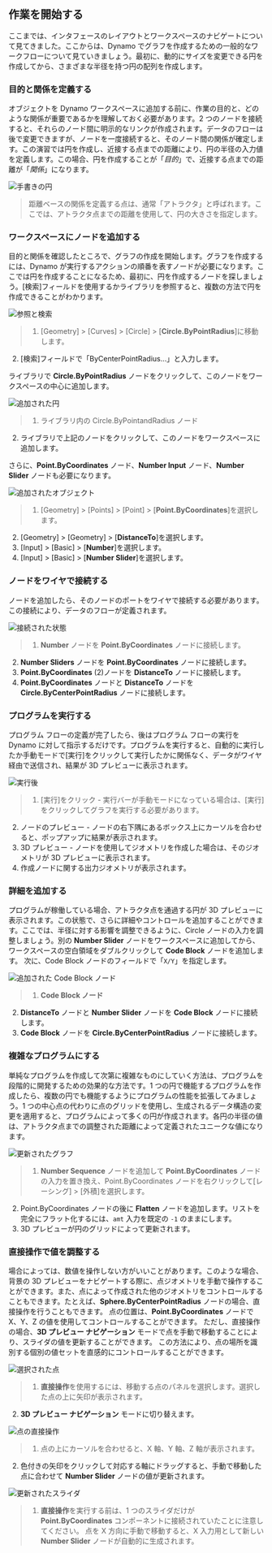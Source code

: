 

## 作業を開始する

ここまでは、インタフェースのレイアウトとワークスペースのナビゲートについて見てきました。ここからは、Dynamo でグラフを作成するための一般的なワークフローについて見ていきましょう。最初に、動的にサイズを変更できる円を作成してから、さまざまな半径を持つ円の配列を作成します。

### 目的と関係を定義する

オブジェクトを Dynamo ワークスペースに追加する前に、作業の目的と、どのような関係が重要であるかを理解しておく必要があります。2 つのノードを接続すると、それらのノード間に明示的なリンクが作成されます。データのフローは後で変更できますが、ノードを一度接続すると、そのノード間の関係が確定します。この演習では円を作成し、近接する点までの距離により、円の半径の入力値を定義します。この場合、円を作成することが「*目的*」で、近接する点までの距離が「*関係*」になります。

![手書きの円](images/2-4/00-Hand-Sketch-of-Circle.png)

> 距離ベースの関係を定義する点は、通常「アトラクタ」と呼ばれます。ここでは、アトラクタ点までの距離を使用して、円の大きさを指定します。

### ワークスペースにノードを追加する

目的と関係を確認したところで、グラフの作成を開始します。グラフを作成するには、Dynamo が実行するアクションの順番を表すノードが必要になります。ここでは円を作成することになるため、最初に、円を作成するノードを探しましょう。[検索]フィールドを使用するかライブラリを参照すると、複数の方法で円を作成できることがわかります。

![参照と検索](images/2-4/01-BrowseAndSearch.png)

> 1. [Geometry] > [Curves] > [Circle] > [**Circle.ByPointRadius**]に移動します。
2. [検索]フィールドで「ByCenterPointRadius...」と入力します。

ライブラリで **Circle.ByPointRadius** ノードをクリックして、このノードをワークスペースの中心に追加します。

![追加された円](images/2-4/02-CircleAdded.png)

> 1. ライブラリ内の Circle.ByPointandRadius ノード
2. ライブラリで上記のノードをクリックして、このノードをワークスペースに追加します。

さらに、**Point.ByCoordinates** ノード、**Number Input** ノード、**Number Slider** ノードも必要になります。

![追加されたオブジェクト](images/2-4/03-NodesAdded.png)

> 1. [Geometry] > [Points] > [Point] > [**Point.ByCoordinates**]を選択します。
2. [Geometry] > [Geometry] > [**DistanceTo**]を選択します。
3. [Input] > [Basic] > [**Number**]を選択します。
4. [Input] > [Basic] > [**Number Slider**]を選択します。

### ノードをワイヤで接続する

ノードを追加したら、そのノードのポートをワイヤで接続する必要があります。この接続により、データのフローが定義されます。

![接続された状態](images/2-4/04-NodesConnected.png)

> 1. **Number** ノードを **Point.ByCoordinates** ノードに接続します。
2. **Number Sliders** ノードを **Point.ByCoordinates** ノードに接続します。
3. **Point.ByCoordinates** (2)ノードを **DistanceTo** ノードに接続します。
4. **Point.ByCoordinates** ノードと **DistanceTo** ノードを **Circle.ByCenterPointRadius** ノードに接続します。

### プログラムを実行する

プログラム フローの定義が完了したら、後はプログラム フローの実行を Dynamo に対して指示するだけです。プログラムを実行すると、自動的に実行したか手動モードで[実行]をクリックして実行したかに関係なく、データがワイヤ経由で送信され、結果が 3D プレビューに表示されます。

![実行後](images/2-4/05-GraphExecuted.png)

> 1. [実行]をクリック - 実行バーが手動モードになっている場合は、[実行]をクリックしてグラフを実行する必要があります。
2. ノードのプレビュー - ノードの右下隅にあるボックス上にカーソルを合わせると、ポップアップに結果が表示されます。
3. 3D プレビュー - ノードを使用してジオメトリを作成した場合は、そのジオメトリが 3D プレビューに表示されます。
4. 作成ノードに関する出力ジオメトリが表示されます。

### 詳細を追加する

プログラムが稼働している場合、アトラクタ点を通過する円が 3D プレビューに表示されます。この状態で、さらに詳細やコントロールを追加することができます。ここでは、半径に対する影響を調整できるように、Circle ノードの入力を調整しましょう。別の **Number Slider** ノードをワークスペースに追加してから、ワークスペースの空白領域をダブルクリックして **Code Block** ノードを追加します。 次に、Code Block ノードのフィールドで「```X/Y```」を指定します。

![追加された Code Block ノード](images/2-4/06-CodeBlock.png)

> 1. **Code Block ノード**
2. **DistanceTo** ノードと **Number Slider** ノードを **Code Block** ノードに接続します。
3. **Code Block** ノードを **Circle.ByCenterPointRadius** ノードに接続します。

### 複雑なプログラムにする

単純なプログラムを作成して次第に複雑なものにしていく方法は、プログラムを段階的に開発するための効果的な方法です。1 つの円で機能するプログラムを作成したら、複数の円でも機能するようにプログラムの性能を拡張してみましょう。1 つの中心点の代わりに点のグリッドを使用し、生成されるデータ構造の変更を適用すると、プログラムによって多くの円が作成されます。各円の半径の値は、アトラクタ点までの調整された距離によって定義されたユニークな値になります。

![更新されたグラフ](images/2-4/07-AddingComplexity.png)

> 1. **Number Sequence** ノードを追加して **Point.ByCoordinates** ノードの入力を置き換え、Point.ByCoordinates ノードを右クリックして[レーシング] > [外積]を選択します。
2. Point.ByCoordinates ノードの後に **Flatten** ノードを追加します。リストを完全にフラット化するには、```amt``` 入力を既定の ```-1``` のままにします。
3. 3D プレビューが円のグリッドによって更新されます。

### 直接操作で値を調整する

場合によっては、数値を操作しない方がいいことがあります。このような場合、背景の 3D プレビューをナビゲートする際に、点ジオメトリを手動で操作することができます。また、点によって作成された他のジオメトリをコントロールすることもできます。たとえば、**Sphere.ByCenterPointRadius** ノードの場合、直接操作を行うこともできます。 点の位置は、**Point.ByCoordinates** ノードで X、Y、Z の値を使用してコントロールすることができます。 ただし、直接操作の場合、**3D プレビュー ナビゲーション** モードで点を手動で移動することにより、スライダの値を更新することができます。 この方法により、点の場所を識別する個別の値セットを直感的にコントロールすることができます。

![選択された点](images/2-4/08-SelectedPoint.png)

> 1. **直接操作**を使用するには、移動する点のパネルを選択します。選択した点の上に矢印が表示されます。
2. **3D プレビュー ナビゲーション** モードに切り替えます。

![点の直接操作](images/2-4/09-DirectPointManipulation.png)

> 1. 点の上にカーソルを合わせると、X 軸、Y 軸、Z 軸が表示されます。
2. 色付きの矢印をクリックして対応する軸にドラッグすると、手動で移動した点に合わせて **Number Slider** ノードの値が更新されます。

![更新されたスライダ](images/2-4/10-UpdatedSliders.png)

> 1. **直接操作**を実行する前は、1 つのスライダだけが **Point.ByCoordinates** コンポーネントに接続されていたことに注意してください。 点を X 方向に手動で移動すると、X 入力用として新しい **Number Slider** ノードが自動的に生成されます。

